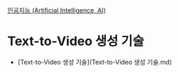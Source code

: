 [인공지능 (Artificial Intelligence, AI)](../index.md)
# Text-to-Video 생성 기술

- [Text-to-Video 생성 기술](Text-to-Video 생성 기술.md)
